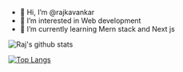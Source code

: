 - 👋 Hi, I’m @rajkavankar
- 👀 I’m interested in Web development
- 🌱 I’m currently learning Mern stack and Next js


![Raj's github stats](https://github-readme-stats.vercel.app/api?username=rajkavankar)

[![Top Langs](https://github-readme-stats.vercel.app/api/top-langs/?username=rajkavankar)](https://github.com/rajkavankar/github-readme-stats)
<!---
rajkavankar/rajkavankar is a ✨ special ✨ repository because its `README.md` (this file) appears on your GitHub profile.
You can click the Preview link to take a look at your changes.
--->
